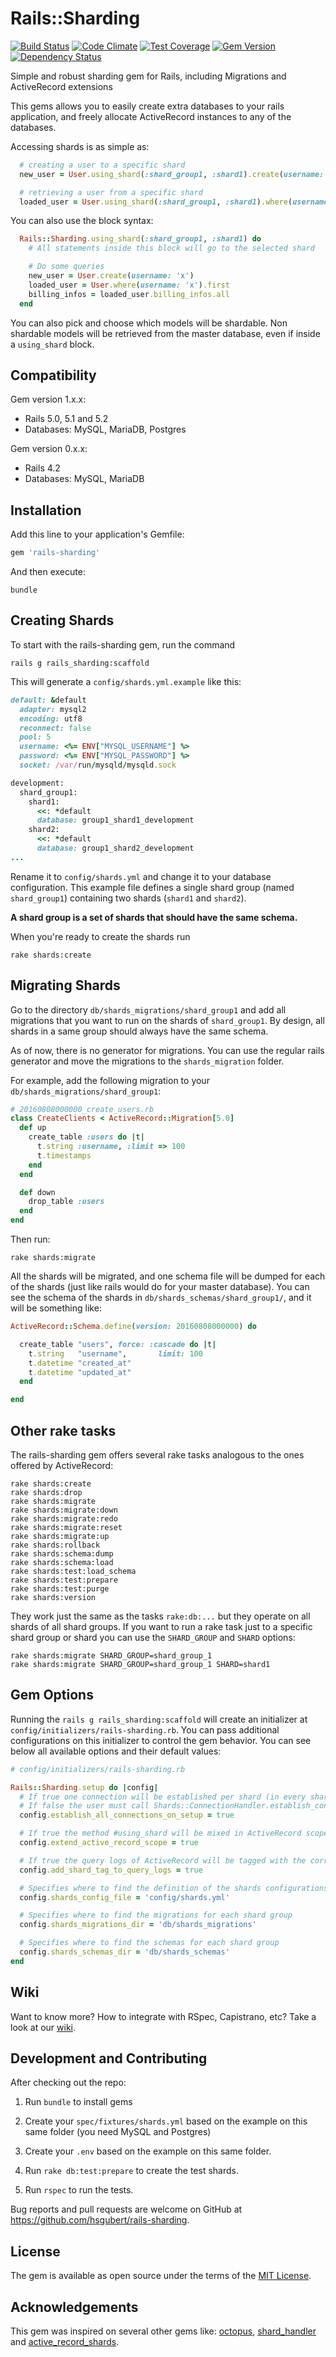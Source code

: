 # Rails::Sharding

[![Build Status](https://travis-ci.org/hsgubert/rails-sharding.svg?branch=master)](https://travis-ci.org/hsgubert/rails-sharding)
[![Code Climate](https://codeclimate.com/github/hsgubert/rails-sharding/badges/gpa.svg)](https://codeclimate.com/github/hsgubert/rails-sharding)
[![Test Coverage](https://codeclimate.com/github/hsgubert/rails-sharding/badges/coverage.svg)](https://codeclimate.com/github/hsgubert/rails-sharding/coverage)
[![Gem Version](https://badge.fury.io/rb/rails-sharding.svg)](https://badge.fury.io/rb/rails-sharding)
[![Dependency Status](https://gemnasium.com/badges/github.com/hsgubert/rails-sharding.svg)](https://gemnasium.com/github.com/hsgubert/rails-sharding)

Simple and robust sharding gem for Rails, including Migrations and ActiveRecord extensions

This gems allows you to easily create extra databases to your rails application, and freely allocate ActiveRecord instances to any of the databases.

Accessing shards is as simple as:

```ruby
  # creating a user to a specific shard
  new_user = User.using_shard(:shard_group1, :shard1).create(username: 'x')

  # retrieving a user from a specific shard
  loaded_user = User.using_shard(:shard_group1, :shard1).where(username: 'x').first
```

You can also use the block syntax:

```ruby
  Rails::Sharding.using_shard(:shard_group1, :shard1) do
    # All statements inside this block will go to the selected shard

    # Do some queries
    new_user = User.create(username: 'x')
    loaded_user = User.where(username: 'x').first
    billing_infos = loaded_user.billing_infos.all
  end
```

You can also pick and choose which models will be shardable. Non shardable models will be retrieved from the master database, even if inside a `using_shard` block.

## Compatibility

Gem version 1.x.x:

- Rails 5.0, 5.1 and 5.2
- Databases: MySQL, MariaDB, Postgres

Gem version 0.x.x:

- Rails 4.2
- Databases: MySQL, MariaDB

## Installation

Add this line to your application's Gemfile:

```ruby
gem 'rails-sharding'
```

And then execute:

```
bundle
```

## Creating Shards

To start with the rails-sharding gem, run the command

```
rails g rails_sharding:scaffold
```

This will generate a `config/shards.yml.example` like this:

```ruby
default: &default
  adapter: mysql2
  encoding: utf8
  reconnect: false
  pool: 5
  username: <%= ENV["MYSQL_USERNAME"] %>
  password: <%= ENV["MYSQL_PASSWORD"] %>
  socket: /var/run/mysqld/mysqld.sock

development:
  shard_group1:
    shard1:
      <<: *default
      database: group1_shard1_development
    shard2:
      <<: *default
      database: group1_shard2_development
...
```

Rename it to `config/shards.yml` and change it to your database configuration. This example file defines a single shard group (named `shard_group1`) containing two shards (`shard1` and `shard2`).

**A shard group is a set of shards that should have the same schema.**

When you're ready to create the shards run

```
rake shards:create
```

## Migrating Shards

Go to the directory `db/shards_migrations/shard_group1` and add all migrations that you want to run on the shards of `shard_group1`. By design, all shards in a same group should always have the same schema.

As of now, there is no generator for migrations. You can use the regular rails generator and move the migrations to the `shards_migration` folder.

For example, add the following migration to your `db/shards_migrations/shard_group1`:

```ruby
# 20160808000000_create_users.rb
class CreateClients < ActiveRecord::Migration[5.0]
  def up
    create_table :users do |t|
      t.string :username, :limit => 100
      t.timestamps
    end
  end

  def down
    drop_table :users
  end
end
```

Then run:

```
rake shards:migrate
```

All the shards will be migrated, and one schema file will be dumped for each of the shards (just like rails would do for your master database). You can see the schema of the shards in `db/shards_schemas/shard_group1/`, and it will be something like:

```ruby
ActiveRecord::Schema.define(version: 20160808000000) do

  create_table "users", force: :cascade do |t|
    t.string   "username",       limit: 100
    t.datetime "created_at"
    t.datetime "updated_at"
  end

end
```

## Other rake tasks

The rails-sharding gem offers several rake tasks analogous to the ones offered by ActiveRecord:

```
rake shards:create
rake shards:drop
rake shards:migrate
rake shards:migrate:down
rake shards:migrate:redo
rake shards:migrate:reset
rake shards:migrate:up
rake shards:rollback
rake shards:schema:dump
rake shards:schema:load
rake shards:test:load_schema
rake shards:test:prepare
rake shards:test:purge
rake shards:version
```

They work just the same as the tasks `rake:db:...` but they operate on all shards of all shard groups. If you want to run a rake task just to a specific shard group or shard you can use the `SHARD_GROUP` and `SHARD` options:

```
rake shards:migrate SHARD_GROUP=shard_group_1
rake shards:migrate SHARD_GROUP=shard_group_1 SHARD=shard1
```

## Gem Options

Running the `rails g rails_sharding:scaffold` will create an initializer at `config/initializers/rails-sharding.rb`. You can pass additional configurations on this initializer to control the gem behavior. You can see below all available options and their default values:

```ruby
# config/initializers/rails-sharding.rb

Rails::Sharding.setup do |config|
  # If true one connection will be established per shard (in every shard group) on startup.
  # If false the user must call Shards::ConnectionHandler.establish_connection(shard_group, shard_name) manually at least once before using each shard.
  config.establish_all_connections_on_setup = true

  # If true the method #using_shard will be mixed in ActiveRecord scopes. Put this to false if you don't want the gem to modify ActiveRecord
  config.extend_active_record_scope = true

  # If true the query logs of ActiveRecord will be tagged with the corresponding shard you're querying
  config.add_shard_tag_to_query_logs = true

  # Specifies where to find the definition of the shards configurations
  config.shards_config_file = 'config/shards.yml'

  # Specifies where to find the migrations for each shard group
  config.shards_migrations_dir = 'db/shards_migrations'

  # Specifies where to find the schemas for each shard group
  config.shards_schemas_dir = 'db/shards_schemas'
end
```

## Wiki

Want to know more? How to integrate with RSpec, Capistrano, etc? Take a look at our [wiki](https://github.com/hsgubert/rails-sharding/wiki).

## Development and Contributing

After checking out the repo:

1. Run `bundle` to install gems

1. Create your `spec/fixtures/shards.yml` based on the example on this same folder (you need MySQL and Postgres)

1. Create your `.env` based on the example on this same folder.

1. Run `rake db:test:prepare` to create the test shards.

1. Run `rspec` to run the tests.

Bug reports and pull requests are welcome on GitHub at https://github.com/hsgubert/rails-sharding.

## License

The gem is available as open source under the terms of the [MIT License](http://opensource.org/licenses/MIT).

## Acknowledgements

This gem was inspired on several other gems like: [octopus](https://github.com/thiagopradi/octopus), [shard_handler](https://github.com/locaweb/shard_handler) and [active_record_shards](https://github.com/zendesk/active_record_shards).
